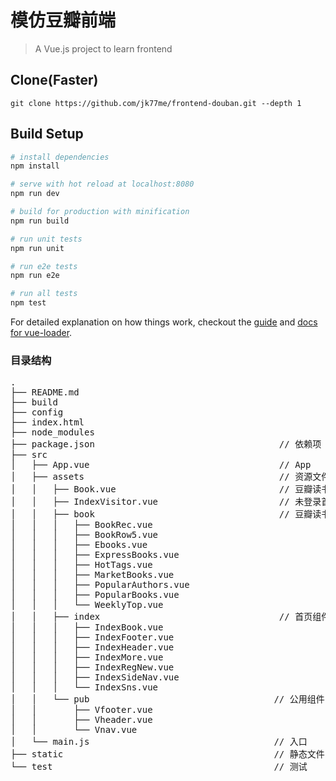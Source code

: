 # 模仿豆瓣前端

> A Vue.js project to learn frontend


## Clone(Faster)

```
git clone https://github.com/jk77me/frontend-douban.git --depth 1
```




## Build Setup

``` bash
# install dependencies
npm install

# serve with hot reload at localhost:8080
npm run dev

# build for production with minification
npm run build

# run unit tests
npm run unit

# run e2e tests
npm run e2e

# run all tests
npm test
```

For detailed explanation on how things work, checkout the [guide](http://vuejs-templates.github.io/webpack/) and [docs for vue-loader](http://vuejs.github.io/vue-loader).

### 目录结构
<pre>
.
├── README.md 
├── build
├── config
├── index.html
├── node_modules
├── package.json                                   // 依赖项
├── src
│   ├── App.vue                                    // App
│   ├── assets                                     // 资源文件
│   │   ├── Book.vue                               // 豆瓣读书首页(页面)
│   │   ├── IndexVisitor.vue                       // 未登录首页(页面)
│   │   ├── book                                   // 豆瓣读书首页组件
│   │   │   ├── BookRec.vue
│   │   │   ├── BookRow5.vue
│   │   │   ├── Ebooks.vue
│   │   │   ├── ExpressBooks.vue
│   │   │   ├── HotTags.vue
│   │   │   ├── MarketBooks.vue
│   │   │   ├── PopularAuthors.vue
│   │   │   ├── PopularBooks.vue
│   │   │   └── WeeklyTop.vue
│   │   ├── index                                  // 首页组件(未登录)
│   │   │   ├── IndexBook.vue
│   │   │   ├── IndexFooter.vue
│   │   │   ├── IndexHeader.vue
│   │   │   ├── IndexMore.vue
│   │   │   ├── IndexRegNew.vue
│   │   │   ├── IndexSideNav.vue
│   │   │   └── IndexSns.vue
│   │   └── pub                                   // 公用组件
│   │       ├── Vfooter.vue
│   │       ├── Vheader.vue
│   │       └── Vnav.vue
│   └── main.js                                   // 入口
├── static                                        // 静态文件
└── test                                          // 测试


